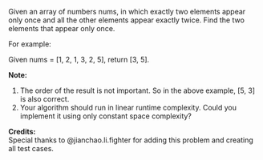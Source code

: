 Given an array of numbers nums, in which exactly two elements appear only once and all the other elements appear exactly twice. Find the two elements that appear only once.

For example:

Given nums = [1, 2, 1, 3, 2, 5], return [3, 5].

**Note:**  
1. The order of the result is not important. So in the above example, [5, 3] is also correct.
2. Your algorithm should run in linear runtime complexity. Could you implement it using only constant space complexity?

**Credits:**  
Special thanks to @jianchao.li.fighter for adding this problem and creating all test cases.

